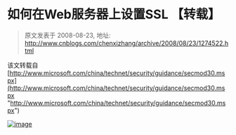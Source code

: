 # 如何在Web服务器上设置SSL 【转载】 
> 原文发表于 2008-08-23, 地址: http://www.cnblogs.com/chenxizhang/archive/2008/08/23/1274522.html 


 该文转载自[http://www.microsoft.com/china/technet/security/guidance/secmod30.mspx](http://www.microsoft.com/china/technet/security/guidance/secmod30.mspx "http://www.microsoft.com/china/technet/security/guidance/secmod30.mspx")

 [![image](http://www.cnblogs.com/images/cnblogs_com/chenxizhang/WindowsLiveWriter/WebSSL_8285/image_thumb.png)](http://www.cnblogs.com/images/cnblogs_com/chenxizhang/WindowsLiveWriter/WebSSL_8285/image_2.png)


